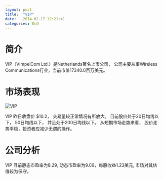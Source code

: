 ```yaml
---
layout: post
title:  "VIP"
date:   2014-02-17 12:21:41
categories: 观点
---
```


# 简介
VIP（VimpelCom Ltd.）是Netherlands著名上市公司，
公司主要从事Wireless Communications行业，当前市值17340.0百万美元。

# 市场表现

![VIP](http://finviz.com/chart.ashx?t=VIP&ty=c&ta=1&p=d&s=l)

VIP 昨日收盘价 $10.2，
交易量较正常情况有所放大。
目前股价处于20日均线以下，
50日均线以下，
并且处于200日均线以下。
从短期市场走势来看，
股价走势平稳，投资者应减少无谓的操作。

# 公司分析
VIP 目前静态市盈率为8.29, 动态市盈率为9.06，每股收益1.23美元,
市场对其估值较为保守。

